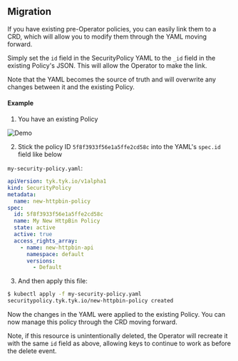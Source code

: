 ## Migration

If you have existing pre-Operator policies, you can easily link them to a CRD, which will allow you to modify them through the YAML moving forward.

Simply set the `id` field in the SecurityPolicy YAML to the `_id` field in the existing Policy's JSON.
This will allow the Operator to make the link.  

Note that the YAML becomes the source of truth and will overwrite any changes between it and the existing Policy.

#### Example

1. You have an existing Policy

![Demo](./img/policy_migration_step1.png)

2. Stick the policy ID `5f8f3933f56e1a5ffe2cd58c` into the YAML's `spec.id` field like below

`my-security-policy.yaml`:
```yaml
apiVersion: tyk.tyk.io/v1alpha1
kind: SecurityPolicy
metadata:
  name: new-httpbin-policy
spec:
  id: 5f8f3933f56e1a5ffe2cd58c
  name: My New HttpBin Policy
  state: active
  active: true
  access_rights_array:
    - name: new-httpbin-api
      namespace: default
      versions:
        - Default
```

3. And then apply this file:

```bash
$ kubectl apply -f my-security-policy.yaml
securitypolicy.tyk.tyk.io/new-httpbin-policy created
```

Now the changes in the YAML were applied to the existing Policy.  You can now manage this policy through the CRD moving forward.

Note, if this resource is unintentionally deleted, the Operator will recreate it with the same `id` field as above, allowing keys to continue to work as before the delete event.